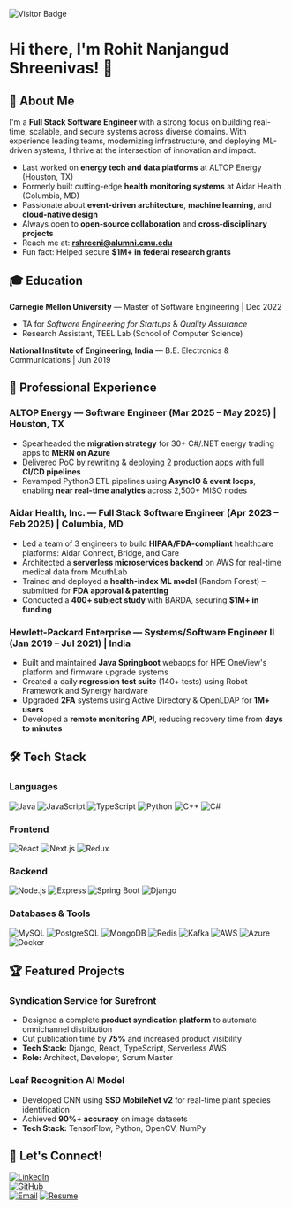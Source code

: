 ![Visitor Badge](https://visitor-badge.laobi.icu/badge?page_id=ROHIT1005.ROHIT1005)

# Hi there, I'm Rohit Nanjangud Shreenivas! 👋

## 🚀 About Me

I'm a **Full Stack Software Engineer** with a strong focus on building real-time, scalable, and secure systems across diverse domains. With experience leading teams, modernizing infrastructure, and deploying ML-driven systems, I thrive at the intersection of innovation and impact.

- Last worked on **energy tech and data platforms** at ALTOP Energy (Houston, TX)
- Formerly built cutting-edge **health monitoring systems** at Aidar Health (Columbia, MD)
- Passionate about **event-driven architecture**, **machine learning**, and **cloud-native design**
- Always open to **open-source collaboration** and **cross-disciplinary projects**
- Reach me at: **rshreeni@alumni.cmu.edu**
- Fun fact: Helped secure **$1M+ in federal research grants**

## 🎓 Education

**Carnegie Mellon University** — Master of Software Engineering | Dec 2022  
- TA for *Software Engineering for Startups* & *Quality Assurance*  
- Research Assistant, TEEL Lab (School of Computer Science)

**National Institute of Engineering, India** — B.E. Electronics & Communications | Jun 2019

## 💼 Professional Experience

### **ALTOP Energy** — Software Engineer (Mar 2025 – May 2025) | Houston, TX
- Spearheaded the **migration strategy** for 30+ C#/.NET energy trading apps to **MERN on Azure**
- Delivered PoC by rewriting & deploying 2 production apps with full **CI/CD pipelines**
- Revamped Python3 ETL pipelines using **AsyncIO & event loops**, enabling **near real-time analytics** across 2,500+ MISO nodes

### **Aidar Health, Inc.** — Full Stack Software Engineer (Apr 2023 – Feb 2025) | Columbia, MD
- Led a team of 3 engineers to build **HIPAA/FDA-compliant** healthcare platforms: Aidar Connect, Bridge, and Care
- Architected a **serverless microservices backend** on AWS for real-time medical data from MouthLab
- Trained and deployed a **health-index ML model** (Random Forest) – submitted for **FDA approval & patenting**
- Conducted a **400+ subject study** with BARDA, securing **$1M+ in funding**

### **Hewlett-Packard Enterprise** — Systems/Software Engineer II (Jan 2019 – Jul 2021) | India
- Built and maintained **Java Springboot** webapps for HPE OneView's platform and firmware upgrade systems
- Created a daily **regression test suite** (140+ tests) using Robot Framework and Synergy hardware
- Upgraded **2FA** systems using Active Directory & OpenLDAP for **1M+ users**
- Developed a **remote monitoring API**, reducing recovery time from **days to minutes**

## 🛠️ Tech Stack

### Languages
![Java](https://img.shields.io/badge/Java-ED8B00?style=for-the-badge&logo=java&logoColor=white)
![JavaScript](https://img.shields.io/badge/JavaScript-F7DF1E?style=for-the-badge&logo=javascript&logoColor=black)
![TypeScript](https://img.shields.io/badge/TypeScript-007ACC?style=for-the-badge&logo=typescript&logoColor=white)
![Python](https://img.shields.io/badge/Python-3776AB?style=for-the-badge&logo=python&logoColor=white)
![C++](https://img.shields.io/badge/C++-00599C?style=for-the-badge&logo=cplusplus&logoColor=white)
![C#](https://img.shields.io/badge/C%23-239120?style=for-the-badge&logo=c-sharp&logoColor=white)

### Frontend
![React](https://img.shields.io/badge/React-20232A?style=for-the-badge&logo=react&logoColor=61DAFB)
![Next.js](https://img.shields.io/badge/Next.js-000000?style=for-the-badge&logo=next.js&logoColor=white)
![Redux](https://img.shields.io/badge/Redux-593D88?style=for-the-badge&logo=redux&logoColor=white)

### Backend
![Node.js](https://img.shields.io/badge/Node.js-43853D?style=for-the-badge&logo=node-dot-js&logoColor=white)
![Express](https://img.shields.io/badge/Express.js-404D59?style=for-the-badge)
![Spring Boot](https://img.shields.io/badge/Spring_Boot-6DB33F?style=for-the-badge&logo=spring-boot&logoColor=white)
![Django](https://img.shields.io/badge/Django-092E20?style=for-the-badge&logo=django&logoColor=white)

### Databases & Tools
![MySQL](https://img.shields.io/badge/MySQL-00000F?style=for-the-badge&logo=mysql&logoColor=white)
![PostgreSQL](https://img.shields.io/badge/PostgreSQL-316192?style=for-the-badge&logo=postgresql&logoColor=white)
![MongoDB](https://img.shields.io/badge/MongoDB-4EA94B?style=for-the-badge&logo=mongodb&logoColor=white)
![Redis](https://img.shields.io/badge/Redis-DC382D?style=for-the-badge&logo=redis&logoColor=white)
![Kafka](https://img.shields.io/badge/Kafka-231F20?style=for-the-badge&logo=apache-kafka&logoColor=white)
![AWS](https://img.shields.io/badge/AWS-232F3E?style=for-the-badge&logo=amazon-aws&logoColor=white)
![Azure](https://img.shields.io/badge/Azure-0078D4?style=for-the-badge&logo=microsoft-azure&logoColor=white)
![Docker](https://img.shields.io/badge/Docker-2496ED?style=for-the-badge&logo=docker&logoColor=white)

## 🏆 Featured Projects

### **Syndication Service for Surefront**
- Designed a complete **product syndication platform** to automate omnichannel distribution
- Cut publication time by **75%** and increased product visibility
- **Tech Stack:** Django, React, TypeScript, Serverless AWS
- **Role:** Architect, Developer, Scrum Master

### **Leaf Recognition AI Model**
- Developed CNN using **SSD MobileNet v2** for real-time plant species identification
- Achieved **90%+ accuracy** on image datasets
- **Tech Stack:** TensorFlow, Python, OpenCV, NumPy

## 🤝 Let's Connect!

[![LinkedIn](https://img.shields.io/badge/LinkedIn-0077B5?style=for-the-badge&logo=linkedin&logoColor=white)](https://linkedin.com/in/rohitshreenivas)  
[![GitHub](https://img.shields.io/badge/GitHub-100000?style=for-the-badge&logo=github&logoColor=white)](https://github.com/ROHIT1005)  
[![Email](https://img.shields.io/badge/Email-D14836?style=for-the-badge&logo=gmail&logoColor=white)](mailto:rshreeni@alumni.cmu.edu)
[![Resume](https://img.shields.io/badge/📄%20Resume-Google%20Drive-0F9D58?style=for-the-badge&logo=google-drive&logoColor=white)](https://drive.google.com/file/d/1Bi9kis-HoaV-broXqZMdZ4VLDlhcFUmF/view?usp=sharing)
